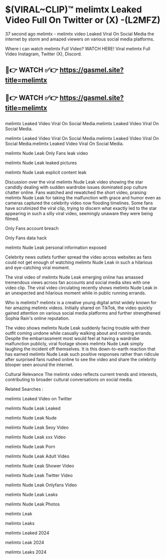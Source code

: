 # $(VIRAL~CLIP)™ melimtx Leaked Video Full On Twitter or (X) -(L2MFZ)
37 second ago melimtx - melimtx video Leaked Viral On Social Media the internet by storm and amazed viewers on various social media platforms.

Where i can watch melimtx Full Video? WATCH HERE! Viral melimtx Full Video Instagram, Twitter (X), Discord.

## 🔴👉 WATCH ✅👉 https://gasmel.site?title=melimtx
## 🔴👉 WATCH ✅👉 https://gasmel.site?title=melimtx
##
melimtx Leaked Video Viral On Social Media.melimtx Leaked Video Viral On Social Media.

melimtx Leaked Video Viral On Social Media.melimtx Leaked Video Viral On Social Media.melimtx Leaked Video Viral On Social Media.

melimtx Nude Leak Only Fans leak video

melimtx Nude Leak leaked pictures

melimtx Nude Leak explicit content leak

Discussion over the viral melimtx Nude Leak video showing the star candidly dealing with sudden wardrobe issues dominated pop culture chatter online. Fans watched and rewatched the short video, praising melimtx Nude Leak for taking the malfunction with grace and humor even as cameras captured the celebrity video now flooding timelines. Some fans have scrutinized the viral clip, trying to discern what exactly led to the star appearing in such a silly viral video, seemingly unaware they were being filmed.


Only Fans account breach

Only Fans data hack

melimtx Nude Leak personal information exposed

Celebrity news outlets further spread the video across websites as fans could not get enough of watching melimtx Nude Leak in such a hilarious and eye-catching viral moment.


The viral video of melimtx Nude Leak emerging online has amassed tremendous views across fan accounts and social media sites with one video clip. The viral video circulating recently shows melimtx Nude Leak in an unexpected and hilarious moment while in public running errands.


Who is melimtx? melimtx is a creative young digital artist widely known for her amazing melimtx videos. Initially shared on TikTok, the video quickly gained attention on various social media platforms and further strengthened Sophia Rain's online reputation.

The video shows melimtx Nude Leak suddenly facing trouble with their outfit coming undone while casually walking about and running errands. Despite the embarrassment most would feel at having a wardrobe malfunction publicly, viral footage shows melimtx Nude Leak simply laughing the incident off themselves. It is this down-to-earth reaction that has earned melimtx Nude Leak such positive responses rather than ridicule after surprised fans rushed online to see the video and share the celebrity blooper seen around the internet.

Cultural Relevance The melimtx video reflects current trends and interests, contributing to broader cultural conversations on social media.

Related Searches :

melimtx Leaked Video on Twitter

melimtx Nude Leak Leaked

melimtx Nude Leak Nude

melimtx Nude Leak Sexy Video

melimtx Nude Leak xxx Video

melimtx Nude Leak Porn

melimtx Nude Leak Adult Video

melimtx Nude Leak Shower Video

melimtx Nude Leak Twitter Video

melimtx Nude Leak Onlyfans Video

melimtx Nude Leak Leaks

melimtx Nude Leak Photos

melimtx Leak

melimtx Leaks

melimtx Leaked 2024

melimtx Leak 2024

melimtx Leaks 2024
